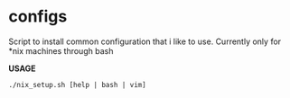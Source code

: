 configs
=======

Script to install common configuration that i like to use. Currently only for *nix machines through bash

**USAGE**

`./nix_setup.sh [help | bash | vim]`

